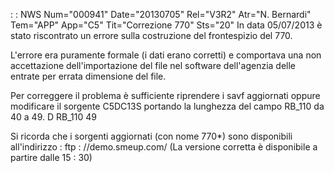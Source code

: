  :  : NWS Num="000941" Date="20130705" Rel="V3R2" Atr="N. Bernardi" Tem="APP" App="C5" Tit="Correzione 770" Sts="20"
In data 05/07/2013 è stato riscontrato un errore sulla costruzione del frontespizio del 770.

L'errore era puramente formale (i dati erano corretti) e comportava una non accettazione dell'importazione del file nel software dell'agenzia delle entrate per errata dimensione del file.

Per correggere il problema è sufficiente riprendere i savf aggiornati oppure modificare il sorgente
C5DC13S portando la lunghezza del campo RB_110 da 40 a 49.
 D  RB_110                       49

Si ricorda che i sorgenti aggiornati (con nome 770*) sono disponibili all'indirizzo : 
ftp : //demo.smeup.com/
(La versione corretta è disponibile a partire dalle 15 : 30)

